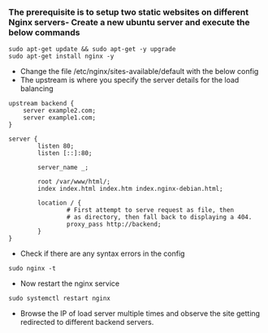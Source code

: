 ### The prerequisite is to setup two static websites on different Nginx servers- Create a new ubuntu server and execute the below commands
```
sudo apt-get update && sudo apt-get -y upgrade
sudo apt-get install nginx -y
```
- Change the file /etc/nginx/sites-available/default with the below config
- The upstream is where you specify the server details for the load balancing
```
upstream backend {
	server example2.com; 
	server example1.com;  
}

server {
        listen 80;
        listen [::]:80;

        server_name _;

        root /var/www/html/;
        index index.html index.htm index.nginx-debian.html;

        location / {
                # First attempt to serve request as file, then
                # as directory, then fall back to displaying a 404.
                proxy_pass http://backend;
        }
}
```

- Check if there are any syntax errors in the config
```
sudo nginx -t
```
- Now restart the nginx service
```
sudo systemctl restart nginx
```
- Browse the IP of load server multiple times and observe the site getting redirected to different backend servers.
